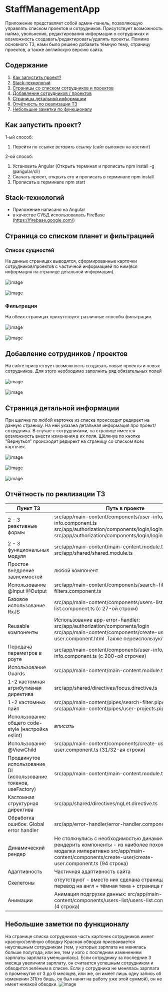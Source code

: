 # StaffManagementApp
Приложение представляет собой админ-панель, позволяющую управлять списком проектов и сотрудников. Присутствует возможность найма, увольнения, редактирования информации о сотрудниках и возможность создавать/редактировать/удалять проекты. Помимо основного ТЗ, нами было решено добавить тёмную тему, страницу проектов, а также английскую версию сайта.

## Содержание

1. <a href = "#start">Как запустить проект?</a>
2. <a href = "#stack">Stack-технологий</a>
3. <a href = "#main_page">Страницы со списком сотрудников и проектов<a>
4. <a href = "#create_page">Добавление сотрудников / проектов<a>
5. <a href = "#info_page">Страницы детальной информации</a>
6. <a href = "#technical_assignment">Отчётность по реализации ТЗ</a>
7. <a href = "#project_info">Небольшие заметки по функционалу</a>

<a name = start></a>
## Как запустить проект?
1-ый способ:
  1. Перейти по ссылке *вставить ссылку* (сайт выложен на хостинг)
  
2-ой способ:
  1. Установить Angular (Открыть терминал и прописать npm install -g @angular/cli)
  2. Скачать проект, открыть его и прописать в терминале npm install
  3. Прописать в терминале npm start

<a name = stack></a>  
## Stack-технологий
- Приложение написано на Angular
- в качестве СУБД использовалась FireBase (https://firebase.google.com/)

<a name = main_page></a>
## Страница со списком планет и фильтрацией

### Список сущностей
На данных страницах выводятся, сформированные карточки сотрудников/проектов с частичной информацией по ним(вся информация на странице детальной информации). 
<br><br>
![image](https://github.com/lceneo/StaffManagementApp/assets/94864786/c4a83eab-152b-4ac4-a302-a22a05972e88)
<br><br>
![image](https://github.com/lceneo/StaffManagementApp/assets/94864786/268fd036-2b86-46de-bb98-5e19c49f431c)



### Фильтрация
На обеих страницах присутствуют различные способы фильтрации.
<br><br>
![image](https://github.com/lceneo/StaffManagementApp/assets/94864786/d234ae46-90c1-47e2-8ba5-835019e4c12f)
<br><br>
![image](https://github.com/lceneo/StaffManagementApp/assets/94864786/d2efb905-dfd9-4532-b31f-2774dcd3edaa)

 <a name = create_page></a>  
## Добавление сотрудников / проектов
На сайте присутствует возможность создавать новые проекты и новых сотрудников. Для этого необходимо заполнить ряд обязательных полей
<br><br>
 ![image](https://github.com/lceneo/StaffManagementApp/assets/94864786/98ee250a-d1f6-4576-83c8-fbac7f15a3d7)
<br><br>
![image](https://github.com/lceneo/StaffManagementApp/assets/94864786/9b627d9d-ff26-47ac-b529-48da35d9b0ca)


<a name = info_page></a>
## Страница детальной информации

При щелчке по любой карточке из списка происходит редирект на данную страницу.
На ней указана детальная информация про проект/сотрудника. В случае с сотрудниками, на странице имеется возможность внести изменения в их поля. Щёлкнув по кнопке "Вернуться" происходит редирект на страницу со списком всех карточек.
<br><br>
![image](https://github.com/lceneo/StaffManagementApp/assets/94864786/3df98258-3838-4592-bf92-7a5bb099e468)
<br><br>
![image](https://github.com/lceneo/StaffManagementApp/assets/94864786/1942aa11-55f9-4acb-b071-81e28fde22b4)
<br><br>
![image](https://github.com/lceneo/StaffManagementApp/assets/94864786/79dbd2da-6061-414d-8123-3db8a4a60836)
 

<a name = technical_assignment></a>
## Отчётность по реализации ТЗ

| Пункт ТЗ | Путь в проекте  |
| ------- | --- |
| 2 - 3 реактивные формы | src/app/main-content/components/user-info/user-info.component.ts <br> src/app/authorization/components/login/login.component.ts <br> src/app/authorization/components/login/login.component.ts |
| 2 - 3 функциональных модуля | src/app/main-content/main-content.module.ts <br>  src/app/shared/shared.module.ts|
| Простое внедрение зависимостей | любой компонент |
| Использование @Input @Output | src/app/main-content/components/search-filters/search-filters.component.ts |
| Базовое использование RxJS | src/app/main-content/components/users-list/users-list.component.ts (c 27-ой строки) |
| Reusable компоненты | Использование app-error-handler: src/app/authorization/components/login <br> src/app/main-content/components/create-user/create-user.component.html .Также переиспользуются модалки |
| Передача параметров в роуте | src/app/main-content/components/user-info/user-info.component.ts (с 200-ой строчки) |
| Использование Guards | src/app/main-content/main-content.module.ts |
| 1-2 кастомная атрибутивная директива | src/app/shared/directives/focus.directive.ts |
| 1-2 кастомных пайп | src/app/main-content/pipes/search-filter.pipe.ts <br> src/app/main-content/pipes/user-projects.pipe.ts |
| Использование общего code-style (настройка eslint) | *вписать* |
| Использование @ViewChild | src/app/main-content/components/create-user/create-user.component.ts (31/32-ая строки) |
| Продвинутое использование DI (использование токенов, useFactory) | src/app/main-content/main-content.module.ts |
| Кастомная структурная директива | src/app/shared/directives/ngLet.directive.ts |
| Обработка ошибок. Global error handler | src/app/error-handler/error-handler.component.ts |
| Динамический рендер | Не столкнулись с необходимостью динамически рендерить компоненты - из наиболее похожего вызов модалки императивно src/app/main-content/components/create-user/create-user.component.ts (94 строка) |
| Адаптивность | Частичная адаптивность сайта |
| Скелетоны | отсутствуют - вместо них сделана страница проектов + перевод на англ + тёмная тема + страница проектов |
| Анимации | Анимация подгрузки данных: src/app/main-content/components/users-list/users-list.component.html (4 cтрока) |
  
<a name = project_info></a>
## Небольшие заметки по функционалу
На странице списка сотрудников часть карточек сотрудников имеет красную/зелёную обводку
Красная обводка присваивается неуспешным сотрудникам (тем, у которых зарплата не менялась больше полугода, или же, тем у кого с последним изменением зарплаты зарплата уменьшилась). Если сотруднику за последние 3 месяца увеличили зарплату, он считается успешным сотрудником и обводится зелёным в списке. Если у сотрудника не менялась зарплата в промежутке от 3 до 6 месяцев, или же, он имеет лишь одну запись об изменении ЗП(то бишь, он был нанят на работу уже этой суммой), он не имеет никакой обводки.
![image](https://github.com/lceneo/StaffManagementApp/assets/94864786/e42d4488-33bf-4a8d-97c4-a02c2b7f2d1e)
